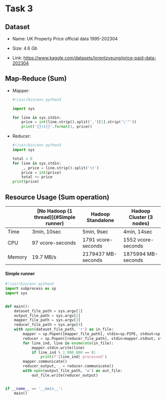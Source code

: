 # Task 3

## Dataset

* Name: UK Property Price official data 1995-202304

* Size: $4.6\ Gb$
* Link: https://www.kaggle.com/datasets/lorentzyeung/price-paid-data-202304

## Map-Reduce (Sum)

* Mapper:

  ```python
  #!/usr/bin/env python3
  
  import sys
  
  for line in sys.stdin:
      price = int(line.strip().split(',')[1].strip('\'"'))
      print('{}\t{}'.format(1, price))
  ```

* Reducer:

  ```python
  #!/usr/bin/env python3
  import sys
  
  total = 0
  for line in sys.stdin:
      _, price = line.strip().split('\t')
      price = int(price)
      total += price
  print(price)
  ```

## Resource Usage (Sum operation)

|        | [No Hadoop (1 thread)](#Simple runner) | Hadoop Standalone  | Hadoop Cluster (3 nodes) |
| ------ | -------------------------------------- | ------------------ | ------------------------ |
| Time   | 3min, 10sec                            | 5min, 9sec         | 4min, 14sec              |
| CPU    | 97 vcore-seconds                       | 1791 vcore-seconds | 1552 vcore-seconds       |
| Memory | 19.7 MB/s                              | 2179437 MB-seconds | 1875994 MB-seconds       |

#### Simple runner

```python
#!/usr/bin/env python3
import subprocess as sp
import sys


def main():
    dataset_file_path = sys.argv[1]
    output_file_path = sys.argv[2]
    mapper_file_path = sys.argv[3]
    reducer_file_path = sys.argv[4]
    with open(dataset_file_path, 'r') as in_file:
        mapper = sp.Popen([mapper_file_path], stdin=sp.PIPE, stdout=sp.PIPE, stderr=sp.PIPE, text=True)
        reducer = sp.Popen([reducer_file_path], stdin=mapper.stdout, stdout=sp.PIPE, stderr=sp.PIPE, text=True)
        for line_ind, line in enumerate(in_file):
            mapper.stdin.write(line)
            if line_ind % 1_000_000 == 0:
                print(f'{line_ind} processed')
        mapper.communicate()
        reducer_output, _ = reducer.communicate()
        with open(output_file_path, 'w') as out_file:
            out_file.write(reducer_output)


if __name__ == '__main__':
    main()
```

